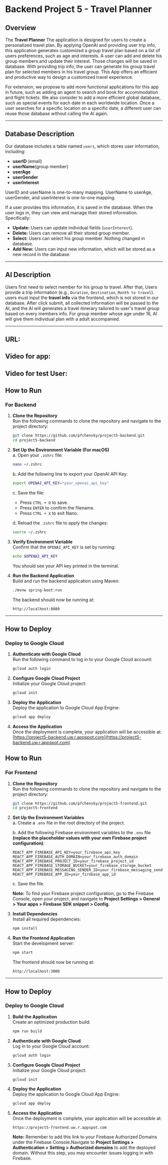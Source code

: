 # Backend Project 5 - Travel Planner

## Overview
The **Travel Planner** The application is designed for users to create a personalized travel plan. By applying OpenAI and providing user trip info, this application generates customized a group travel plan based on a list of users preferences, such as age and interests. A user can add and delete his group members and update their interest. Those changes will be saved in database. With providing trip info, the user can generate his group travel plan for selected members in his travel group. This App offers an efficient and productive way to design a customized travel experience.

For extension, we propose to add more functional applications for this app in future, such as adding an agent to search and book for accommodation and flight tickets. We also consider to add a more efficient global database, such as special events for each date in each worldwide location. Once a user searches for a specific location on a specific date, a different user can reuse those database without calling the AI again.

---

## Database Description
Our database includes a table named `users`, which stores user information, including:
- **userID** (email)
- **userName**(group member)
- **userAge**
- **userGender**
- **userInterest**

UserID and userName is one-to-many mapping. UserName to userAge, userGender, and userInterest is one-to-one mapping.

If a user provides this information, it is saved in the database. When the user logs in, they can view and manage their stored information. Specifically:
- **Update:** Users can update individual fields (`userInterest`).
- **Delete:** Users can remove all their stored group member.
- **Select:** Users can select his group member. Nothing changed in database.
- **Add New:** Users can input new information, which will be stored as a new record in the database.


---

## AI Description
Users first need to select member for his group to travel. After that, Users provide a trip information (e.g., `Duration`, `Destination`, `Month to travel`). users must input the **travel info** via the frontend, which is not stored in our database. After click submit, all collected information will be passed to the AI, and the AI will generates a travel itinerary tailored to user's travel group based on every members info. For group member whose age under 16, AI will give them individual plan with a adult accompanied.

---

## URL:
## Video for app:
## Video for test User:

## How to Run

### **For Backend**

1. **Clone the Repository**  
   Run the following commands to clone the repository and navigate to the project directory:
   ```bash
   git clone https://github.com/pfchensky/project5-backend.git
   cd project5-backend
   ```

2. **Set Up the Environment Variable (For macOS)**  
   a. Open your `.zshrc` file:
   ```bash
   nano ~/.zshrc
   ```

   b. Add the following line to export your OpenAI API Key:
   ```bash
   export OPENAI_API_KEY="your_openai_api_key"
   ```

   c. Save the file:
   - Press `CTRL + O` to save.
   - Press `ENTER` to confirm the filename.
   - Press `CTRL + X` to exit Nano.

   d. Reload the `.zshrc` file to apply the changes:
   ```bash
   source ~/.zshrc
   ```

3. **Verify Environment Variable**  
   Confirm that the `OPENAI_API_KEY` is set by running:
   ```bash
   echo $OPENAI_API_KEY
   ```
   You should see your API key printed in the terminal.

4. **Run the Backend Application**  
   Build and run the backend application using Maven:
   ```bash
   ./mvnw spring-boot:run
   ```
   The backend should now be running at:
   ```
   http://localhost:8080
   ```

---

## How to Deploy

### **Deploy to Google Cloud**

1. **Authenticate with Google Cloud**  
   Run the following command to log in to your Google Cloud account:
   ```bash
   gcloud auth login
   ```

2. **Configure Google Cloud Project**  
   Initialize your Google Cloud project:
   ```bash
   gcloud init
   ```

3. **Deploy the Application**  
   Deploy the application to Google Cloud App Engine:
   ```bash
   gcloud app deploy
   ```

4. **Access the Application**  
   Once the deployment is complete, your application will be accessible at:  
   [https://project5-backend.uw.r.appspot.com](https://project5-backend.uw.r.appspot.com)

   

## How to Run

### **For Frontend**

1. **Clone the Repository**  
   Run the following commands to clone the repository and navigate to the project directory:
   ```bash
   git clone https://github.com/pfchensky/project5-frontend.git
   cd project5-frontend
   ```

2. **Set Up the Environment Variables**  
   a. Create a `.env` file in the root directory of the project.

   b. Add the following Firebase environment variables to the `.env` file **(replace the placeholder values with your own Firebase project configuration)**:
   ```env
   REACT_APP_FIREBASE_API_KEY=your_firebase_api_key
   REACT_APP_FIREBASE_AUTH_DOMAIN=your_firebase_auth_domain
   REACT_APP_FIREBASE_PROJECT_ID=your_firebase_project_id
   REACT_APP_FIREBASE_STORAGE_BUCKET=your_firebase_storage_bucket
   REACT_APP_FIREBASE_MESSAGING_SENDER_ID=your_firebase_messaging_sender_id
   REACT_APP_FIREBASE_APP_ID=your_firebase_app_id
   ```

   c. Save the file.

   **Note:** To find your Firebase project configuration, go to the Firebase Console, open your project, and navigate to **Project Settings > General > Your apps > Firebase SDK snippet > Config**.

3. **Install Dependencies**  
   Install all required dependencies:
   ```bash
   npm install
   ```

4. **Run the Frontend Application**  
   Start the development server:
   ```bash
   npm start
   ```
   The frontend should now be running at:
   ```
   http://localhost:3000
   ```

---

## How to Deploy

### **Deploy to Google Cloud**

1. **Build the Application**  
   Create an optimized production build:
   ```bash
   npm run build
   ```

2. **Authenticate with Google Cloud**  
   Log in to your Google Cloud account:
   ```bash
   gcloud auth login
   ```

3. **Configure Google Cloud Project**  
   Initialize your Google Cloud project:
   ```bash
   gcloud init
   ```

4. **Deploy the Application**  
   Deploy the application to Google Cloud App Engine:
   ```bash
   gcloud app deploy
   ```

5. **Access the Application**  
   Once the deployment is complete, your application will be accessible at:
   ```
   https://project5-frontend.uw.r.appspot.com
   ```
   **Note:** Remember to add this link to your Firebase Authorized Domains under the Firebase Console.Navigate to **Project Settings > Authentication > Setting > Authorized domains** to add the deployed domain. Without this step, you may encounter issues logging in with Firebase.


